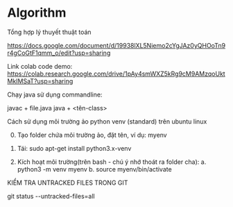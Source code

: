 # Algorithm
Tổng hợp lý thuyết thuật toán

https://docs.google.com/document/d/19938lXL5Niemo2cYgJAz0yQHOoTn9r4gCoGtF1qmm_o/edit?usp=sharing

Link colab code demo: https://colab.research.google.com/drive/1pAy4smWXZ5kRg9cM9AMzqoUktMkIMSaT?usp=sharing

Chạy java sử dụng commandline:

javac + file.java
java + <tên-class>

Cách sử dụng môi trường ảo python venv (standard) trên ubuntu linux

0. Tạo folder chứa môi trường ảo, đặt tên, ví dụ: myenv

1. Tái: sudo apt-get install python3.x-venv

2. Kích hoạt môi trường(trên bash - chú ý nhớ thoát ra folder cha): 
	a. python3 -m venv myenv
	b. source myenv/bin/activate

KIỂM TRA UNTRACKED FILES TRONG GIT

git status --untracked-files=all 
